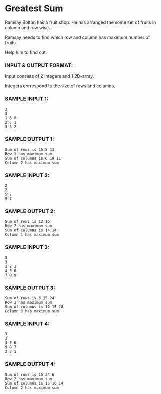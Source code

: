 # Greatest Sum

Ramsay Bolton has a fruit shop. He has arranged the some
set of fruits in column and row wise.

Ramsay needs to find which row and column has maximum
number of fruits.

Help him to find out.

### INPUT & OUTPUT FORMAT:

Input consists of 2 integers and 1 2D-array.

Integers correspond to the size of rows and columns.

### SAMPLE INPUT 1:

```
3
3
1 6 8
2 5 1
3 8 2
```

### SAMPLE OUTPUT 1:

```
Sum of rows is 15 8 13
Row 1 has maximum sum
Sum of columns is 6 19 11
Column 2 has maximum sum
```

### SAMPLE INPUT 2:

```
2
2
5 7
9 7
```

### SAMPLE OUTPUT 2:

```
Sum of rows is 12 16
Row 2 has maximum sum
Sum of columns is 14 14
Column 1 has maximum sum
```

### SAMPLE INPUT 3:

```
3
3
1 2 3
4 5 6
7 8 9
```

### SAMPLE OUTPUT 3:

```
Sum of rows is 6 15 24
Row 3 has maximum sum
Sum of columns is 12 15 18
Column 3 has maximum sum
```

### SAMPLE INPUT 4:

```
3
3
4 5 6
9 8 7
2 3 1
```

### SAMPLE OUTPUT 4:

```
Sum of rows is 15 24 6
Row 2 has maximum sum
Sum of columns is 15 16 14
Column 2 has maximum sum
```
